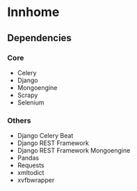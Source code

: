 # Innhome
## Dependencies
### Core
* Celery
* Django
* Mongoengine
* Scrapy
* Selenium
### Others
* Django Celery Beat
* Django REST Framework
* Django REST Framework Mongoengine
* Pandas
* Requests
* xmltodict
* xvfbwrapper